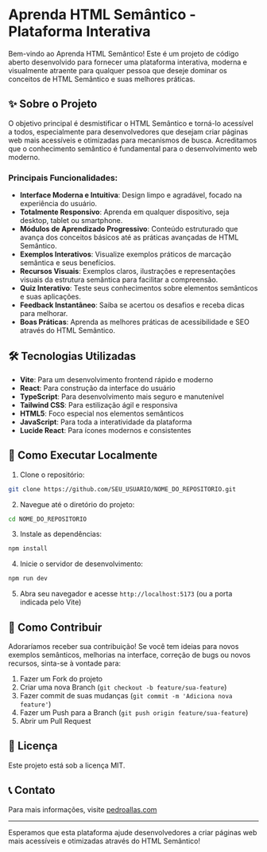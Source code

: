 # Aprenda HTML Semântico - Plataforma Interativa

Bem-vindo ao Aprenda HTML Semântico! Este é um projeto de código aberto desenvolvido para fornecer uma plataforma interativa, moderna e visualmente atraente para qualquer pessoa que deseje dominar os conceitos de HTML Semântico e suas melhores práticas.

## ✨ Sobre o Projeto

O objetivo principal é desmistificar o HTML Semântico e torná-lo acessível a todos, especialmente para desenvolvedores que desejam criar páginas web mais acessíveis e otimizadas para mecanismos de busca. Acreditamos que o conhecimento semântico é fundamental para o desenvolvimento web moderno.

### Principais Funcionalidades:

- **Interface Moderna e Intuitiva**: Design limpo e agradável, focado na experiência do usuário.
- **Totalmente Responsivo**: Aprenda em qualquer dispositivo, seja desktop, tablet ou smartphone.
- **Módulos de Aprendizado Progressivo**: Conteúdo estruturado que avança dos conceitos básicos até as práticas avançadas de HTML Semântico.
- **Exemplos Interativos**: Visualize exemplos práticos de marcação semântica e seus benefícios.
- **Recursos Visuais**: Exemplos claros, ilustrações e representações visuais da estrutura semântica para facilitar a compreensão.
- **Quiz Interativo**: Teste seus conhecimentos sobre elementos semânticos e suas aplicações.
- **Feedback Instantâneo**: Saiba se acertou os desafios e receba dicas para melhorar.
- **Boas Práticas**: Aprenda as melhores práticas de acessibilidade e SEO através do HTML Semântico.

## 🛠️ Tecnologias Utilizadas

- **Vite**: Para um desenvolvimento frontend rápido e moderno
- **React**: Para construção da interface do usuário
- **TypeScript**: Para desenvolvimento mais seguro e manutenível
- **Tailwind CSS**: Para estilização ágil e responsiva
- **HTML5**: Foco especial nos elementos semânticos
- **JavaScript**: Para toda a interatividade da plataforma
- **Lucide React**: Para ícones modernos e consistentes

## 🚀 Como Executar Localmente

1. Clone o repositório:
```bash
git clone https://github.com/SEU_USUARIO/NOME_DO_REPOSITORIO.git
```

2. Navegue até o diretório do projeto:
```bash
cd NOME_DO_REPOSITORIO
```

3. Instale as dependências:
```bash
npm install
```

4. Inicie o servidor de desenvolvimento:
```bash
npm run dev
```

5. Abra seu navegador e acesse `http://localhost:5173` (ou a porta indicada pelo Vite)

## 🤝 Como Contribuir

Adoraríamos receber sua contribuição! Se você tem ideias para novos exemplos semânticos, melhorias na interface, correção de bugs ou novos recursos, sinta-se à vontade para:

1. Fazer um Fork do projeto
2. Criar uma nova Branch (`git checkout -b feature/sua-feature`)
3. Fazer commit de suas mudanças (`git commit -m 'Adiciona nova feature'`)
4. Fazer um Push para a Branch (`git push origin feature/sua-feature`)
5. Abrir um Pull Request

## 📝 Licença

Este projeto está sob a licença MIT.

## 📞 Contato

Para mais informações, visite [pedroallas.com](https://pedroallas.com)

---

Esperamos que esta plataforma ajude desenvolvedores a criar páginas web mais acessíveis e otimizadas através do HTML Semântico!
